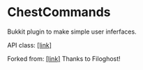 ChestCommands
=========

Bukkit plugin to make simple user inferfaces.

API class: [[link]](https://github.com/filoghost/ChestCommands/blob/master/ChestCommands/src/com/gmail/filoghost/chestcommands/API.java)

Forked from: [[link]](https://github.com/filoghost/ChestCommands) Thanks to Filoghost!